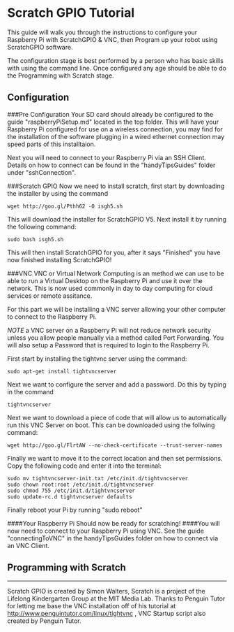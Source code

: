 Scratch GPIO Tutorial
============
This guide will walk you through the instructions to configure your Raspberry Pi with ScratchGPIO & VNC, then Program up your robot using ScratchGPIO software.

The configuration stage is best performed by a person who has basic skills with using the command line. Once configured any age should be able to do the Programming with Scratch stage.

Configuration
--------------
###Pre Configuration
Your SD card should already be configured to the guide "raspberryPiSetup.md" located in the top folder. This will have your Raspberry Pi configured for use on a wireless connection, you may find for the installation of the software plugging in a wired ethernet connection may speed parts of this installtaion.

Next you will need to connect to your Raspberry Pi via an SSH Client. Details on how to connect can be found in the "handyTipsGuides" folder under "sshConnection".


###Scratch GPIO
Now we need to install scratch, first start by downloading the installer by using the command
```
wget http://goo.gl/Pthh62 -O isgh5.sh
```
This will download the installer for ScratchGPIO V5. Next install it by running the following command:
```
sudo bash isgh5.sh
```

This will then install ScratchGPIO for you, after it says "Finished" you have now finished installing ScratchGPIO!


###VNC
VNC or Virtual Network Computing is an method we can use to be able to run a Virtual Desktop on the Raspberry Pi and use it over the network. This is now used commonly in day to day computing for cloud services or remote assitance.

For this part we will be installing a VNC server allowing your other computer to connect to the Raspberry Pi.

*NOTE* a VNC server on a Raspberry Pi will not reduce network security unless you allow people manually via a method called Port Forwarding. You will also setup a Password that is required to login to the Raspberry Pi.

First start by installing the tightvnc server using the command:

```
sudo apt-get install tightvncserver
```

Next we want to configure the server and add a password. Do this by typing in the command

```
tightvncserver
```
Next we want to download a piece of code that will allow us to automatically run this VNC Server on boot. This can be downloaded using the follwing command:
```
wget http://goo.gl/FlrtAW --no-check-certificate --trust-server-names
```
Finally we want to move it to the correct location and then set permissions. Copy the following code and enter it into the terminal:
```
sudo mv tightvncserver-init.txt /etc/init.d/tightvncserver
sudo chown root:root /etc/init.d/tightvncserver
sudo chmod 755 /etc/init.d/tightvncserver
sudo update-rc.d tightvncserver defaults
```
Finally reboot your Pi by running "sudo reboot"

####Your Raspberry Pi Should now be ready for scratching!
####You will now need to connect to your Raspberry Pi using VNC. See the guide "connectingToVNC" in the handyTipsGuides folder on how to connect via an VNC Client.


Programming with Scratch
--------------


---------------------------------------
Scratch GPIO is created by Simon Walters, Scratch is a project of the Lifelong Kindergarten Group at the MIT Media Lab.
Thanks to Penguin Tutor for letting me base the VNC installation off of his tutorial at http://www.penguintutor.com/linux/tightvnc , VNC Startup script also created by Penguin Tutor.





